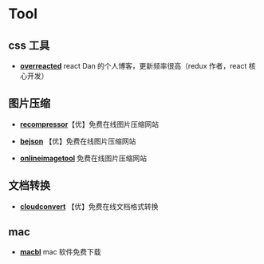 <!--
 * @Author: kingford
 * @Date: 2022-01-13 09:06:25
 * @LastEditTime: 2022-01-21 22:18:12
-->

# Tool

## css 工具

- [**overreacted**](https://overreacted.io/) react Dan 的个人博客，更新频率很高（redux 作者，react 核心开发）

## 图片压缩

- [**recompressor**](https://recompressor.com/)【优】免费在线图片压缩网站

- [**bejson**](https://www.bejson.com/ui/compress_img/) 【优】免费在线图片压缩网站

- [**onlineimagetool**](https://www.onlineimagetool.com/zh/compress-png-jpg-webp-gif#) 免费在线图片压缩网站

## 文档转换

- [**cloudconvert**](https://cloudconvert.com/pdf-to-doc) 【优】免费在线文档格式转换

## mac

- [**macbl**](https://www.macbl.com/) mac 软件免费下载
